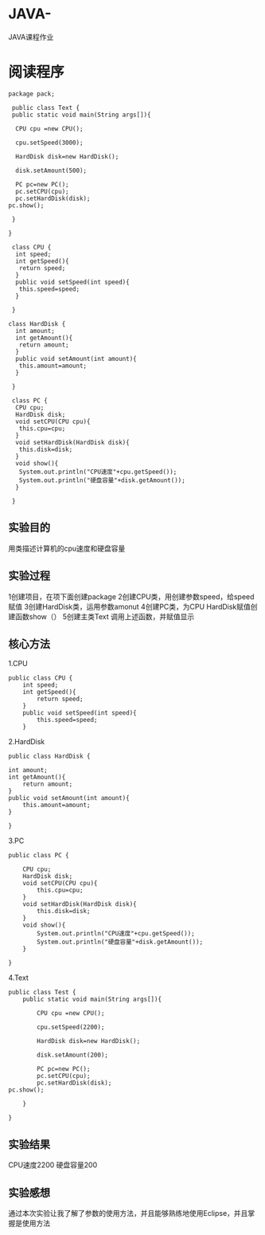 # JAVA-
JAVA课程作业

# 阅读程序
```
package pack;

 public class Text {
 public static void main(String args[]){
  
  CPU cpu =new CPU();
  
  cpu.setSpeed(3000);
  
  HardDisk disk=new HardDisk();
  
  disk.setAmount(500);
  
  PC pc=new PC();
  pc.setCPU(cpu);
  pc.setHardDisk(disk);
pc.show();
  
 }

}
 
 class CPU {
  int speed;
  int getSpeed(){
   return speed;
  }
  public void setSpeed(int speed){
   this.speed=speed;
  }

 }
 
class HardDisk {
  int amount;
  int getAmount(){
   return amount;
  }
  public void setAmount(int amount){
   this.amount=amount;
  }

 }
 
 class PC {
  CPU cpu;
  HardDisk disk;
  void setCPU(CPU cpu){
   this.cpu=cpu;
  }
  void setHardDisk(HardDisk disk){
   this.disk=disk; 
  }
  void show(){
   System.out.println("CPU速度"+cpu.getSpeed());
   System.out.println("硬盘容量"+disk.getAmount());
  }

 }
 ```
## 实验目的
用类描述计算机的cpu速度和硬盘容量

## 实验过程
1创建项目，在项下面创建package
2创建CPU类，用创建参数speed，给speed赋值
3创建HardDisk类，运用参数amonut
4创建PC类，为CPU HardDisk赋值创建函数show（）
5创建主类Text 调用上述函数，并赋值显示

## 核心方法
1.CPU
```
public class CPU {
	int speed;
	int getSpeed(){
		return speed;
	}
	public void setSpeed(int speed){
		this.speed=speed;
	}
```

2.HardDisk
```
public class HardDisk {

int amount;
int getAmount(){
	return amount;
}
public void setAmount(int amount){
	this.amount=amount;
}

}
```
3.PC
```
public class PC {

	CPU cpu;
	HardDisk disk;
	void setCPU(CPU cpu){
		this.cpu=cpu;
	}
	void setHardDisk(HardDisk disk){
		this.disk=disk;	
	}
	void show(){
		System.out.println("CPU速度"+cpu.getSpeed());
		System.out.println("硬盘容量"+disk.getAmount());
	}

}
```
4.Text
```
public class Test {
	public static void main(String args[]){
		
		CPU cpu =new CPU();
		
		cpu.setSpeed(2200);
		
		HardDisk disk=new HardDisk();
		
		disk.setAmount(200);
		
		PC pc=new PC();
		pc.setCPU(cpu);
		pc.setHardDisk(disk);
pc.show();
		
	}

}
```
## 实验结果
CPU速度2200
硬盘容量200

## 实验感想
通过本次实验让我了解了参数的使用方法，并且能够熟练地使用Eclipse，并且掌握是使用方法
